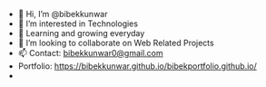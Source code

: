 - 👋 Hi, I’m @bibekkunwar
- 👀 I’m interested in Technologies
- 🌱 Learning and growing everyday
- 💞️ I’m looking to collaborate on Web Related Projects
- 📫 Contact: bibekkunwar0@gmail.com 
- Portfolio: https://bibekkunwar.github.io/bibekportfolio.github.io/
- 

<!---
bibekkunwar/bibekkunwar is a ✨ special ✨ repository because its `README.md` (this file) appears on your GitHub profile.
You can click the Preview link to take a look at your changes.
--->
